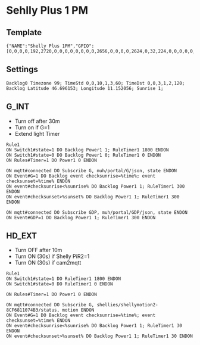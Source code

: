 # Sehlly Plus 1 PM

## Template
```
{"NAME":"Shelly Plus 1PM","GPIO":[0,0,0,0,192,2720,0,0,0,0,0,0,0,0,2656,0,0,0,0,2624,0,32,224,0,0,0,0,0,0,0,0,0,0,0,0,0],"FLAG":0,"BASE":1}
```

## Settings
```
Backlog0 Timezone 99; TimeStd 0,0,10,1,3,60; TimeDst 0,0,3,1,2,120;
Backlog Latitude 46.696153; Longitude 11.152056; Sunrise 1;
```

## G_INT
- Turn off after 30m
- Turn on if G=1
- Extend light Timer
```
Rule1
ON Switch1#state=1 DO Backlog Power1 1; RuleTimer1 1800 ENDON
ON Switch1#state=0 DO Backlog Power1 0; RuleTimer1 0 ENDON
ON Rules#Timer=1 DO Power1 0 ENDON

ON mqtt#connected DO Subscribe G, muh/portal/G/json, state ENDON
ON Event#G=1 DO Backlog event checksunrise=%time%; event checksunset=%time% ENDON
ON event#checksunrise<%sunrise% DO Backlog Power1 1; RuleTimer1 300 ENDON
ON event#checksunset>%sunset% DO Backlog Power1 1; RuleTimer1 300 ENDON

ON mqtt#connected DO Subscribe GDP, muh/portal/GDP/json, state ENDON
ON Event#GDP=1 DO Backlog Power1 1; RuleTimer1 300 ENDON
```

## HD_EXT
- Turn OFF after 10m
- Turn ON (30s) if Shelly PiR2=1
- Turn ON (30s) if cam2mqtt
```
Rule1
ON Switch1#state=1 DO RuleTimer1 1800 ENDON
ON Switch1#state=0 DO RuleTimer1 0 ENDON

ON Rules#Timer=1 DO Power1 0 ENDON

ON mqtt#connected DO Subscribe G, shellies/shellymotion2-8CF6811074B3/status, motion ENDON
ON Event#G=1 DO Backlog event checksunrise=%time%; event checksunset=%time% ENDON
ON event#checksunrise<%sunrise% DO Backlog Power1 1; RuleTimer1 30 ENDON
ON event#checksunset>%sunset% DO Backlog Power1 1; RuleTimer1 30 ENDON
```
